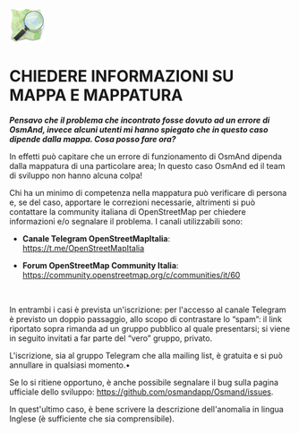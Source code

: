 <IMG SRC="img/Openstreetmap_logo_256X256.png" style="width:64px;height:64px;">

# CHIEDERE INFORMAZIONI SU MAPPA E MAPPATURA

<b><i>
Pensavo che il problema che incontrato fosse dovuto ad un errore di OsmAnd, invece alcuni utenti mi
hanno spiegato che in questo caso dipende dalla mappa. Cosa posso fare ora?
</i></b>

In effetti può capitare che un errore di funzionamento di OsmAnd dipenda dalla mappatura di una
particolare area; In questo caso OsmAnd ed il team di sviluppo non hanno alcuna colpa!

Chi ha un minimo di competenza nella mappatura può verificare di persona e, se del caso, apportare le
correzioni necessarie, altrimenti si può contattare la community italiana di OpenStreetMap per chiedere
informazioni e/o segnalare il problema. I canali utilizzabili sono:
- <b>Canale Telegram OpenStreetMapItalia</b>: https://t.me/OpenStreetMapItalia
  
- <b>Forum OpenStreetMap Community Italia</b>: https://community.openstreetmap.org/c/communities/it/60

  <br/>
In entrambi i casi è prevista un'iscrizione: per l'accesso al canale Telegram è previsto un doppio passaggio,
allo scopo di contrastare lo “spam”: il link riportato sopra rimanda ad un gruppo pubblico al quale
presentarsi; si viene in seguito invitati a far parte del “vero” gruppo, privato.

L'iscrizione, sia al gruppo Telegram che alla mailing list, è gratuita e si può annullare in qualsiasi momento.•

Se lo si ritiene opportuno, è anche possibile segnalare il bug sulla pagina ufficiale dello sviluppo:
https://github.com/osmandapp/Osmand/issues.

In quest'ultimo caso, è bene scrivere la descrizione dell'anomalia in lingua Inglese (è sufficiente che sia
comprensibile).
